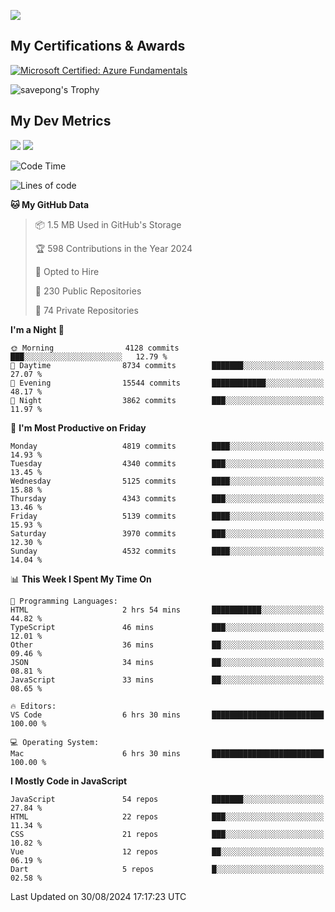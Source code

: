 [<img src="https://img.shields.io/badge/linkedin-%230077B5.svg?&style=for-the-badge&logo=linkedin&logoColor=white" />](https://www.linkedin.com/in/savepong)

<!--
[<img src="https://img.shields.io/badge/pongsiri.pisutakarathada.com-%230077B5.svg?&style=for-the-badge&color=orange" />](https://pongsiri.pisutakarathada.com)
[<img src="https://img.shields.io/badge/apps.saveworld.co-%230077B5.svg?&style=for-the-badge&color=2aa889" />](https://apps.saveworld.co)

[![savepong' github stats](https://github-readme-stats.vercel.app/api?username=savepong&show_icons=true&count_private=true&theme=gotham&hide_border=true&bg_color=00000000&text_color=768390FF)](https://pongsiri.pisutakarathada.com/posts/stats)

[![GitHub Streak](https://github-readme-streak-stats.herokuapp.com?user=savepong&theme=gotham&hide_border=true&background=00000000&dates=768390FF)](https://pongsiri.pisutakarathada.com/posts/stats)

[![Top Langs](https://github-readme-stats.vercel.app/api/top-langs/?username=savepong&layout=compact&langs_count=10&theme=gotham&hide_border=true&bg_color=00000000&text_color=768390FF)](https://pongsiri.pisutakarathada.com/posts/stats)

<!-- [![savepong's wakatime stats](https://github-readme-stats.vercel.app/api/wakatime?username=@savepong&layout=default&theme=gotham&hide_border=true&bg_color=00000000&text_color=768390FF)](https://pongsiri.pisutakarathada.com/posts/stats) -->

## My Certifications & Awards

<!--START_SECTION:badges-->
[![Microsoft Certified: Azure Fundamentals](https://images.credly.com/size/160x160/images/be8fcaeb-c769-4858-b567-ffaaa73ce8cf/image.png)](http://www.credly.com/badges/7b0e170b-852d-4d35-bea2-213eceae599c "Microsoft Certified: Azure Fundamentals")

![savepong's Trophy](https://github-profile-trophy.vercel.app/?username=savepong&theme=flat&rank=SECRET,SSS,SS,S,AAA,AA,A&margin-w=15&no-bg=true&no-frame=true)

## My Dev Metrics

[![](https://komarev.com/ghpvc/?username=savepong&color=blue&label=Profile%20Views)](https://github.com/savepong)
[![](https://img.shields.io/github/followers/savepong?label=GitHub%20Followers)](https://github.com/savepong)

<!--START_SECTION:waka-->
![Code Time](http://img.shields.io/badge/Code%20Time-1%2C528%20hrs%202%20mins-blue)

![Lines of code](https://img.shields.io/badge/From%20Hello%20World%20I%27ve%20Written-65.1%20million%20lines%20of%20code-blue)

**🐱 My GitHub Data** 

> 📦 1.5 MB Used in GitHub's Storage 
 > 
> 🏆 598 Contributions in the Year 2024
 > 
> 💼 Opted to Hire
 > 
> 📜 230 Public Repositories 
 > 
> 🔑 74 Private Repositories 
 > 
**I'm a Night 🦉** 

```text
🌞 Morning                4128 commits        ███░░░░░░░░░░░░░░░░░░░░░░   12.79 % 
🌆 Daytime                8734 commits        ███████░░░░░░░░░░░░░░░░░░   27.07 % 
🌃 Evening                15544 commits       ████████████░░░░░░░░░░░░░   48.17 % 
🌙 Night                  3862 commits        ███░░░░░░░░░░░░░░░░░░░░░░   11.97 % 
```
📅 **I'm Most Productive on Friday** 

```text
Monday                   4819 commits        ████░░░░░░░░░░░░░░░░░░░░░   14.93 % 
Tuesday                  4340 commits        ███░░░░░░░░░░░░░░░░░░░░░░   13.45 % 
Wednesday                5125 commits        ████░░░░░░░░░░░░░░░░░░░░░   15.88 % 
Thursday                 4343 commits        ███░░░░░░░░░░░░░░░░░░░░░░   13.46 % 
Friday                   5139 commits        ████░░░░░░░░░░░░░░░░░░░░░   15.93 % 
Saturday                 3970 commits        ███░░░░░░░░░░░░░░░░░░░░░░   12.30 % 
Sunday                   4532 commits        ████░░░░░░░░░░░░░░░░░░░░░   14.04 % 
```


📊 **This Week I Spent My Time On** 

```text
💬 Programming Languages: 
HTML                     2 hrs 54 mins       ███████████░░░░░░░░░░░░░░   44.82 % 
TypeScript               46 mins             ███░░░░░░░░░░░░░░░░░░░░░░   12.01 % 
Other                    36 mins             ██░░░░░░░░░░░░░░░░░░░░░░░   09.46 % 
JSON                     34 mins             ██░░░░░░░░░░░░░░░░░░░░░░░   08.81 % 
JavaScript               33 mins             ██░░░░░░░░░░░░░░░░░░░░░░░   08.65 % 

🔥 Editors: 
VS Code                  6 hrs 30 mins       █████████████████████████   100.00 % 

💻 Operating System: 
Mac                      6 hrs 30 mins       █████████████████████████   100.00 % 
```

**I Mostly Code in JavaScript** 

```text
JavaScript               54 repos            ███████░░░░░░░░░░░░░░░░░░   27.84 % 
HTML                     22 repos            ███░░░░░░░░░░░░░░░░░░░░░░   11.34 % 
CSS                      21 repos            ███░░░░░░░░░░░░░░░░░░░░░░   10.82 % 
Vue                      12 repos            ██░░░░░░░░░░░░░░░░░░░░░░░   06.19 % 
Dart                     5 repos             █░░░░░░░░░░░░░░░░░░░░░░░░   02.58 % 
```




 Last Updated on 30/08/2024 17:17:23 UTC
<!--END_SECTION:waka-->

<!--
**savepong/savepong** is a ✨ _special_ ✨ repository because its `README.md` (this file) appears on your GitHub profile.

Here are some ideas to get you started:

- 🔭 I’m currently working on WebComponents and TypeScript.
- 🌱 I’m currently learning ...
- 👯 I’m looking to collaborate on ...
- 🤔 I’m looking for help with ...
- 💬 Ask me about ...
- 📫 How to reach me: ...
- 😄 Pronouns: ...
- ⚡ Fun fact: ...
-->
